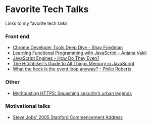 # Favorite Tech Talks
Links to my favorite tech talks

### Front end
- [Chrome Developer Tools Deep Dive - Shay Friedman](https://www.youtube.com/watch?v=dQeSRZbD1mw)<br>
- [Learning Functional Programming with JavaScript - Anjana Vakil](https://www.youtube.com/watch?v=e-5obm1G_FY)<br>
- [JavaScript Engines - How Do They Even?](https://www.youtube.com/watch?v=p-iiEDtpy6I&list=PLUS3uVC08ZapyqfU21joP-B1vTItKf5qi)<br>
- [The Hitchhiker's Guide to All Things Memory in JavaScript](https://www.youtube.com/watch?v=AeUCN2lPqL8&list=PLUS3uVC08ZapyqfU21joP-B1vTItKf5qi)<br>
- [What the heck is the event loop anyway? - Philip Roberts](https://www.youtube.com/watch?v=8aGhZQkoFbQ)<br>

### Other

- [Mythbusting HTTPS: Squashing security’s urban legends](https://www.youtube.com/watch?v=YMfW1bfyGSY)<br>

### Motivational talks

- [Steve Jobs' 2005 Stanford Commencement Address](https://www.youtube.com/watch?v=UF8uR6Z6KLc)
